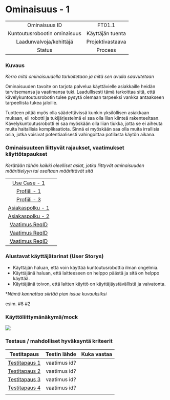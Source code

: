 # Ominaisuus - 1



| | |
|:-:|:-:|
| Ominaisuus ID | FT01.1 |
| Kuntoutusrobootin ominaisuus | Käyttäjän tuenta |
| Laadunvalvoja/kehittäjä | Projektivastaava |
| Status | Process |

### Kuvaus

*Kerro mitä ominaisuudella tarkoitetaan ja mitä sen avulla saavutetaan*

Ominaisuuden tavoite on tarjota palvelua käyttävielle asiakkaille heidän tarvitsemansa ja vaatimansa tuki.
Laadullisesti tämä tarkoittaa sitä, että kävelykuntoutusrobotin tulee pysytä olemaan tarpeeksi vankka antaakseen tarpeellista tukea jaloille.

Tuotteen pitää myös olla säädettävissä kunkin yksilöllisen asiakkaan mukaan, eli robotti ja tukijärjestelmä ei saa olla liian kiinteä rakenteeltaan.
Kävelykuntoutusrobotti ei saa myöskään olla liian tiukka, jotta se ei aiheuta muita haitallisia komplikaatiota.
Sinnä ei myöskään saa olla muita irrallisia osia, jotka voisivat potentiaalisesti vahingoittaa potilasta käytön aikana.


### Ominaisuuteen liittyvät rajaukset, vaatimukset käyttötapaukset

*Kerätään tähän kaikki oleelliset asiat, jotka liittyvät ominaisuuden määrittelyyn tai osaltaan määrittävät sitä*

| | |
|:-:|:-:|
| [Use Case - 1](https://gitlab.labranet.jamk.fi/m3268---vuosi-2019/ttos0100---2019-toteutus/blob/master/dokumentit/02-vaatimusmaarittely/Usecases/Usecase%20-%201.md) | |
| [Profiili - 1](https://gitlab.labranet.jamk.fi/m3268---vuosi-2019/ttos0100---2019-toteutus/blob/master/dokumentit/02-vaatimusmaarittely/Profiilit%20ja%20sidosryhm%C3%A4t/Profiili-1.md) | |
| [Profiili - 3](https://gitlab.labranet.jamk.fi/m3268---vuosi-2019/ttos0100---2019-toteutus/blob/master/dokumentit/02-vaatimusmaarittely/Profiilit%20ja%20sidosryhm%C3%A4t/Profiili-3.md) | |
| [Asiakaspolku - 1](https://gitlab.labranet.jamk.fi/m3268---vuosi-2019/ttos0100---2019-toteutus/blob/master/dokumentit/02-vaatimusmaarittely/kuvat/Asiakaspolku%20-%201.md) |  | 
| [Asiakaspolku - 2](https://gitlab.labranet.jamk.fi/m3268---vuosi-2019/ttos0100---2019-toteutus/blob/master/dokumentit/02-vaatimusmaarittely/kuvat/Asiakaspolku%20-%202.md) |  |
| [Vaatimus ReqID]() |  | 
| [Vaatimus ReqID]() |  | 
| [Vaatimus ReqID]() |  | 

### Alustavat käyttäjätarinat (User Storys)

* Käyttäjän haluan, että voin käyttää kuntoutusrobottia ilman ongelmia.
* Käyttäjänä haluan, että laitteeseen on helppo päästä ja sitä on helppo käyttää.
* Käyttäjänä toivon, että laitten käyttö on käyttäjäystävällistä ja vaivatonta.

**Nämä kannattaa siirtää pian issue kuvauksiksi*

esim. #8 #2


### Käyttöliittymänäkymä/mock 

![](https://student.labranet.jamk.fi/~M3268/Ohjelmistosuunnittelu/Projektity%C3%B6/MockUpOS.PNG)


### Testaus / mahdolliset hyväksyntä kriteerit 

| Testitapaus  | Testin lähde  | Kuka vastaa  |
|:-: | :-:|:-:|
| [Testitapaus 1]()  | vaatimus id?   |   |
| [Testitapaus 2]()  | vaatimus id?   |   |
| [Testitapaus 3]()  | vaatimus id?   |   |
| [Testitapaus 4]()  | vaatimus id?   |   |
| | |





